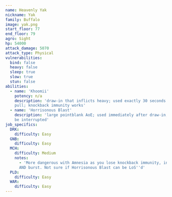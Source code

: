 ```yaml
---
name: Heavenly Yak
nickname: Yak
family: Buffalo
image: yak.png
start_floor: 77
end_floor: 79
agro: Sight
hp: 54000
attack_damage: 5070
attack_type: Physical
vulnerabilities:
  bind: false
  heavy: false
  sleep: true
  slow: true
  stun: false
abilities:
  - name: 'Khoomii'
    potency: n/a
    description: 'draw-in that inflicts heavy; used exactly 30 seconds after
    pull; knockback immunity works'
  - name: 'Horrisonous Blast'
    description: 'large pointblank AoE; used immediately after draw-in; can
    be interrupted'
job_specifics:
  DRK:
    difficulty: Easy
  GNB:
    difficulty: Easy
  MCH:
    difficulty: Medium
    notes:
      - 'More dangerous with Amnesia as you lose knockback immunity, interrupt,
      AND burst. Not sure if Horrisonous Blast can be LoS''d'
  PLD:
    difficulty: Easy
  WAR:
    difficulty: Easy
---
```

